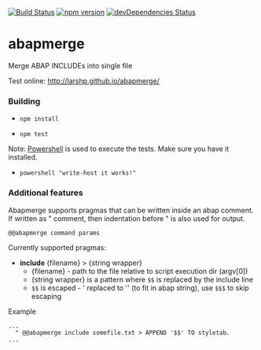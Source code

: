 [![Build Status](https://travis-ci.org/larshp/abapmerge.svg?branch=master)](https://travis-ci.org/larshp/abapmerge)
[![npm version](https://badge.fury.io/js/abapmerge.svg)](https://badge.fury.io/js/abapmerge)
[![devDependencies Status](https://david-dm.org/larshp/abapmerge/dev-status.svg)](https://david-dm.org/larshp/abapmerge?type=dev)

# abapmerge
Merge ABAP INCLUDEs into single file

Test online: http://larshp.github.io/abapmerge/

### Building

* `npm install`

* `npm test`

Note: [Powershell](https://github.com/PowerShell/PowerShell) is used to execute the tests. Make sure you have it installed.
* `powershell "write-host it works!"`

### Additional features

Abapmerge supports pragmas that can be written inside an abap comment. If written as " comment, then indentation before " is also used for output.

`@@abapmerge command params`

Currently supported pragmas:
- **include** {filename} > {string wrapper}
  - {filename} - path to the file relative to script execution dir (argv[0])
  - {string wrapper} is a pattern where `$$` is replaced by the include line
  - `$$` is escaped - ' replaced to '' (to fit in abap string), use `$$$` to skip escaping

Example

```abap
...
  " @@abapmerge include somefile.txt > APPEND '$$' TO styletab.
...
```
